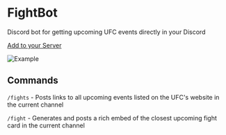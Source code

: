 # FightBot

Discord bot for getting upcoming UFC events directly in your Discord

[Add to your Server](https://discord.com/api/oauth2/authorize?client_id=629036721635459092&permissions=125952&scope=bot%20applications.commands)

![Example](docs/example.jpg)

## Commands

`/fights` - Posts links to all upcoming events listed on the UFC's website in the current channel

`/fight` - Generates and posts a rich embed of the closest upcoming fight card in the current channel
